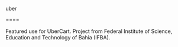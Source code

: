uber

====

Featured use for UberCart. Project from Federal Institute of Science, Education and Technology of Bahia (IFBA).
